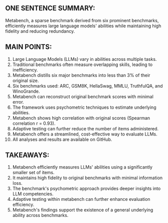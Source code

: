 ## ONE SENTENCE SUMMARY:

Metabench, a sparse benchmark derived from six prominent benchmarks, efficiently measures large language models' abilities while maintaining high fidelity and reducing redundancy.

## MAIN POINTS:

1. Large Language Models (LLMs) vary in abilities across multiple tasks.
2. Traditional benchmarks often measure overlapping skills, leading to inefficiency.
3. Metabench distills six major benchmarks into less than 3% of their original size.
4. Six benchmarks used: ARC, GSM8K, HellaSwag, MMLU, TruthfulQA, and WinoGrande.
5. Metabench can reconstruct original benchmark scores with minimal error.
6. The framework uses psychometric techniques to estimate underlying abilities.
7. Metabench shows high correlation with original scores (Spearman correlation r = 0.93).
8. Adaptive testing can further reduce the number of items administered.
9. Metabench offers a streamlined, cost-effective way to evaluate LLMs.
10. All analyses and results are available on GitHub.

## TAKEAWAYS:

1. Metabench efficiently measures LLMs' abilities using a significantly smaller set of items.
2. It maintains high fidelity to original benchmarks with minimal information loss.
3. The benchmark's psychometric approach provides deeper insights into LLM competencies.
4. Adaptive testing within metabench can further enhance evaluation efficiency.
5. Metabench's findings support the existence of a general underlying ability across benchmarks.

